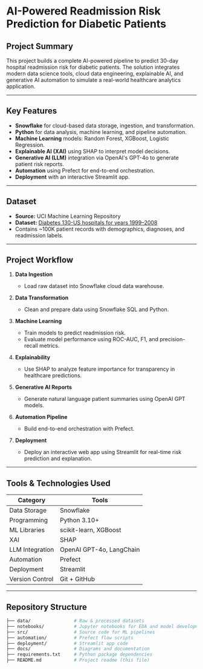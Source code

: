 # AI-Powered Readmission Risk Prediction for Diabetic Patients  

## Project Summary

This project builds a complete AI-powered pipeline to predict 30-day hospital readmission risk for diabetic patients. The solution integrates modern data science tools, cloud data engineering, explainable AI, and generative AI automation to simulate a real-world healthcare analytics application.

---

## Key Features

- **Snowflake** for cloud-based data storage, ingestion, and transformation.
- **Python** for data analysis, machine learning, and pipeline automation.
- **Machine Learning** models: Random Forest, XGBoost, Logistic Regression.
- **Explainable AI (XAI)** using SHAP to interpret model decisions.
- **Generative AI (LLM)** integration via OpenAI's GPT-4o to generate patient risk reports.
- **Automation** using Prefect for end-to-end orchestration.
- **Deployment** with an interactive Streamlit app.

---

## Dataset

- **Source:** UCI Machine Learning Repository  
- **Dataset:** [Diabetes 130-US hospitals for years 1999–2008](https://archive.ics.uci.edu/ml/datasets/diabetes+130-us+hospitals+for+years+1999-2008)  
- Contains ~100K patient records with demographics, diagnoses, and readmission labels.

---

## Project Workflow

1. **Data Ingestion**  
   - Load raw dataset into Snowflake cloud data warehouse.

2. **Data Transformation**  
   - Clean and prepare data using Snowflake SQL and Python.

3. **Machine Learning**  
   - Train models to predict readmission risk.
   - Evaluate model performance using ROC-AUC, F1, and precision-recall metrics.

4. **Explainability**  
   - Use SHAP to analyze feature importance for transparency in healthcare predictions.

5. **Generative AI Reports**  
   - Generate natural language patient summaries using OpenAI GPT models.

6. **Automation Pipeline**  
   - Build end-to-end orchestration with Prefect.

7. **Deployment**  
   - Deploy an interactive web app using Streamlit for real-time risk prediction and explanation.

---

## Tools & Technologies Used

| Category | Tools |
| -------- | ----- |
| Data Storage | Snowflake |
| Programming | Python 3.10+ |
| ML Libraries | scikit-learn, XGBoost |
| XAI | SHAP |
| LLM Integration | OpenAI GPT-4o, LangChain |
| Automation | Prefect |
| Deployment | Streamlit |
| Version Control | Git + GitHub |

---

## Repository Structure

```bash
├── data/                # Raw & processed datasets
├── notebooks/           # Jupyter notebooks for EDA and model development
├── src/                 # Source code for ML pipelines
├── automation/          # Prefect flow scripts
├── deployment/          # Streamlit app code
├── docs/                # Diagrams and documentation
├── requirements.txt     # Python package dependencies
├── README.md            # Project readme (this file)
